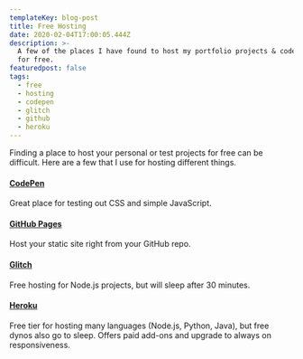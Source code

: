 ```yaml
---
templateKey: blog-post
title: Free Hosting
date: 2020-02-04T17:00:05.444Z
description: >-
  A few of the places I have found to host my portfolio projects & code tests
  for free.
featuredpost: false
tags:
  - free
  - hosting
  - codepen
  - glitch
  - github
  - heroku
---
```

Finding a place to host your personal or test projects for free can be difficult. Here are a few that I use for hosting different things.

#### [CodePen](https://codepen.io/)
Great place for testing out CSS and simple JavaScript.

#### [GitHub Pages](https://pages.github.com)
Host your static site right from your GitHub repo.

#### [Glitch](https://glitch.com)
Free hosting for Node.js projects, but will sleep after 30 minutes.

#### [Heroku](https://heroku.com)
Free tier for hosting many languages (Node.js, Python, Java), but free dynos also go to sleep. Offers paid add-ons and upgrade to always on responsiveness.
